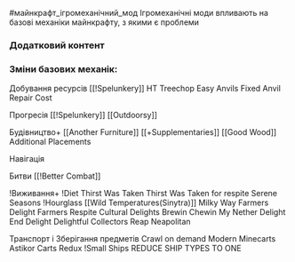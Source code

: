 #майнкрафт_ігромеханічний_мод 
Ігромеханічні моди впливають на базові механіки майнкрафту, з якими є проблеми

### Додатковий контент

### Зміни базових механік:

Добування ресурсів
[[!Spelunkery]]
HT Treechop
Easy Anvils
Fixed Anvil Repair Cost 

Прогресія
[[!Spelunkery]]
[[Outdoorsy]]

Будівництво+
	[[Another Furniture]]
	[[+Supplementaries]]
	[[Good Wood]]
	Additional Placements

Навігація

Битви
[[!Better Combat]]

!Виживання+
	!Diet
	Thirst Was Taken
	Thirst Was Taken for respite
	Serene Seasons
	!Hourglass
	[[Wild Temperatures(Sinytra)]]
	Milky Way
	Farmers Delight
	Farmers Respite
	Cultural Delights
	Brewin Chewin
	My Nether Delight
	End Delight
	Delightful
	Collectors Reap
	Neapolitan

Транспорт і Зберігання предметів
	Crawl on demand
	Modern Minecarts
	Astikor Carts Redux
	!Small Ships REDUCE SHIP TYPES TO ONE
	